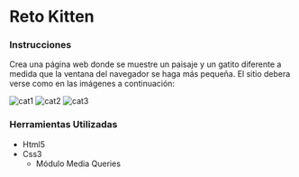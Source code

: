 # Reto Kitten

### Instrucciones

Crea una página web donde se muestre un paisaje y un gatito diferente a medida que la ventana del navegador se haga más pequeña. 
El sitio debera verse como en las imágenes a continuación:

![cat1](https://raw.githubusercontent.com/Laboratoria/curricula-js/085543c5f0477cffcd3619ad3ffc3c03106caefc/04-social-network/00-rwd/06-code-challenges/kitten-dawn.png)
![cat2](https://raw.githubusercontent.com/Laboratoria/curricula-js/085543c5f0477cffcd3619ad3ffc3c03106caefc/04-social-network/00-rwd/06-code-challenges/kitten-night.png)
![cat3](https://raw.githubusercontent.com/Laboratoria/curricula-js/085543c5f0477cffcd3619ad3ffc3c03106caefc/04-social-network/00-rwd/06-code-challenges/kitten-sunnyday.png)

### Herramientas Utilizadas 

- Html5
- Css3
    - Módulo Media Queries
